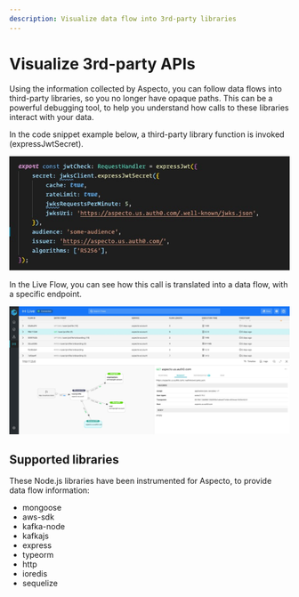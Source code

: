 ```yaml
---
description: Visualize data flow into 3rd-party libraries
---
```


# Visualize 3rd-party APIs

Using the information collected by Aspecto, you can follow data flows into third-party libraries, so you no longer have opaque paths.  This can be a powerful debugging tool, to help you understand how calls to these libraries interact with your data. 

In the code snippet example below, a third-party library function is invoked \(expressJwtSecret\).

![](../../.gitbook/assets/3rd-pty-flow-snippet.jpeg)

In the Live Flow, you can see how this call is translated into a  data flow, with a specific endpoint.

![](../../.gitbook/assets/3rd-pty-flow-example.jpeg)

## Supported libraries

These Node.js libraries have been instrumented for Aspecto, to provide data flow information:

* mongoose
* aws-sdk 
* kafka-node 
* kafkajs 
* express 
* typeorm 
* http 
* ioredis
* sequelize



